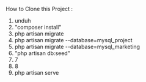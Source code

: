 How to Clone this Project :

1. unduh
2. "composer install"
3. php artisan migrate
4. php artisan migrate --database=mysql_project
5. php artisan migrate --database=mysql_marketing
6. "php artisan db:seed"
7. 7
8. 8
9. php artisan serve
